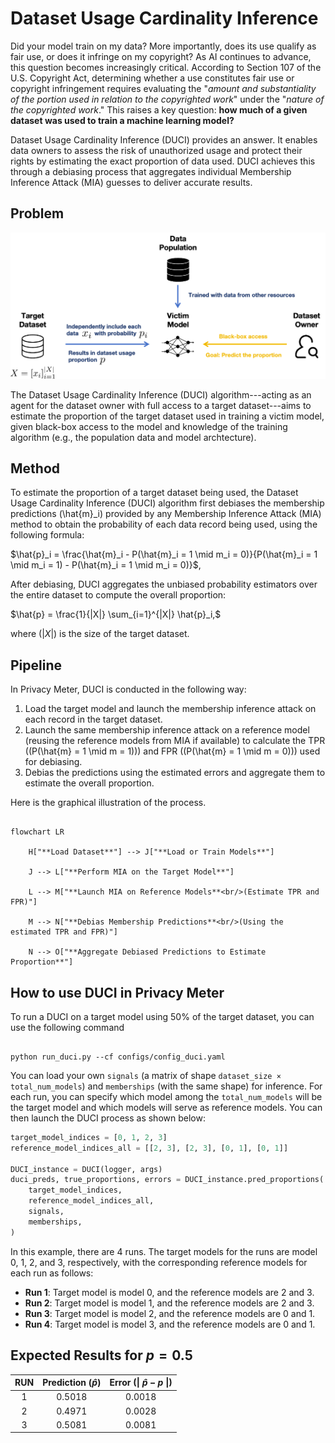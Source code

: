 # Dataset Usage Cardinality Inference


Did your model train on my data? More importantly, does its use qualify as fair use, or does it infringe on my copyright? As AI continues to advance, this question becomes increasingly critical. According to Section 107 of the U.S. Copyright Act, determining whether a use constitutes fair use or copyright infringement requires evaluating the "_amount and substantiality of the portion used in relation to the copyrighted work_" under the "_nature of the copyrighted work_." This raises a key question: **how much of a given dataset was used to train a machine learning model?**

Dataset Usage Cardinality Inference (DUCI) provides an answer. It enables data owners to assess the risk of unauthorized usage and protect their rights by estimating the exact proportion of data used. DUCI achieves this through a debiasing process that aggregates individual Membership Inference Attack (MIA) guesses to deliver accurate results.

## Problem

<img src="duci_problem.png" alt="Problem Illustration" title="Simple DUCI Pipeline" width="600">

The Dataset Usage Cardinality Inference (DUCI) algorithm---acting as an agent for the dataset owner with full access to a target dataset---aims to estimate the proportion of the target dataset used in training a victim model, given black-box access to the model and knowledge of the training algorithm (e.g., the population data and model archtecture).

## Method

To estimate the proportion of a target dataset being used, the Dataset Usage Cardinality Inference (DUCI) algorithm first debiases the membership predictions \(\hat{m}_i\) provided by any Membership Inference Attack (MIA) method to obtain the probability of each data record being used, using the following formula:

$\hat{p}_i = \frac{\hat{m}_i - P(\hat{m}_i = 1 \mid m_i = 0)}{P(\hat{m}_i = 1 \mid m_i = 1) - P(\hat{m}_i = 1 \mid m_i = 0)}$,

After debiasing, DUCI aggregates the unbiased probability estimators over the entire dataset to compute the overall proportion:

$\hat{p} = \frac{1}{|X|} \sum_{i=1}^{|X|} \hat{p}_i,$

where \($|X|$\) is the size of the target dataset.

## Pipeline

In Privacy Meter, DUCI is conducted in the following way:

1. Load the target model and launch the membership inference attack on each record in the target dataset.
2. Launch the same membership inference attack on a reference model (reusing the reference models from MIA if available) to calculate the TPR (\(P(\hat{m} = 1 \mid m = 1)\)) and FPR (\(P(\hat{m} = 1 \mid m = 0)\)) used for debiasing.
3. Debias the predictions using the estimated errors and aggregate them to estimate the overall proportion.

Here is the graphical illustration of the process.

```mermaid

flowchart LR

    H["**Load Dataset**"] --> J["**Load or Train Models**"]

    J --> L["**Perform MIA on the Target Model**"]

    L --> M["**Launch MIA on Reference Models**<br/>(Estimate TPR and FPR)"]

    M --> N["**Debias Membership Predictions**<br/>(Using the estimated TPR and FPR)"]

    N --> O["**Aggregate Debiased Predictions to Estimate Proportion**"]

```

## How to use DUCI in Privacy Meter

To run a DUCI on a target model using 50% of the target dataset, you can use the following command

```

python run_duci.py --cf configs/config_duci.yaml

```

You can load your own `signals` (a matrix of shape `dataset_size × total_num_models`) and `memberships` (with the same shape) for inference. For each run, you can specify which model among the `total_num_models` will be the target model and which models will serve as reference models. You can then launch the DUCI process as shown below:

```python
target_model_indices = [0, 1, 2, 3]
reference_model_indices_all = [[2, 3], [2, 3], [0, 1], [0, 1]]

DUCI_instance = DUCI(logger, args)
duci_preds, true_proportions, errors = DUCI_instance.pred_proportions(
    target_model_indices, 
    reference_model_indices_all, 
    signals,
    memberships,
)
```

In this example, there are 4 runs. The target models for the runs are model 0, 1, 2, and 3, respectively, with the corresponding reference models for each run as follows:

- **Run 1**: Target model is model 0, and the reference models are 2 and 3.
- **Run 2**: Target model is model 1, and the reference models are 2 and 3.
- **Run 3**: Target model is model 2, and the reference models are 0 and 1.
- **Run 4**: Target model is model 3, and the reference models are 0 and 1.

## Expected Results for $p=0.5$

| RUN | Prediction ($\hat{p}$) | Error (\| $\hat{p}-p$ \|) |
| :-: | :---------------------: | :------------------: |
|  1  |         0.5018         |        0.0018        |
|  2  |         0.4971         |        0.0028        |
|  3  |         0.5081         |        0.0081        |
